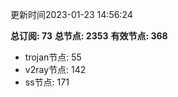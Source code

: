 更新时间2023-01-23 14:56:24

**总订阅: 73**
**总节点: 2353**
**有效节点: 368**
- trojan节点: 55
- v2ray节点: 142
- ss节点: 171
